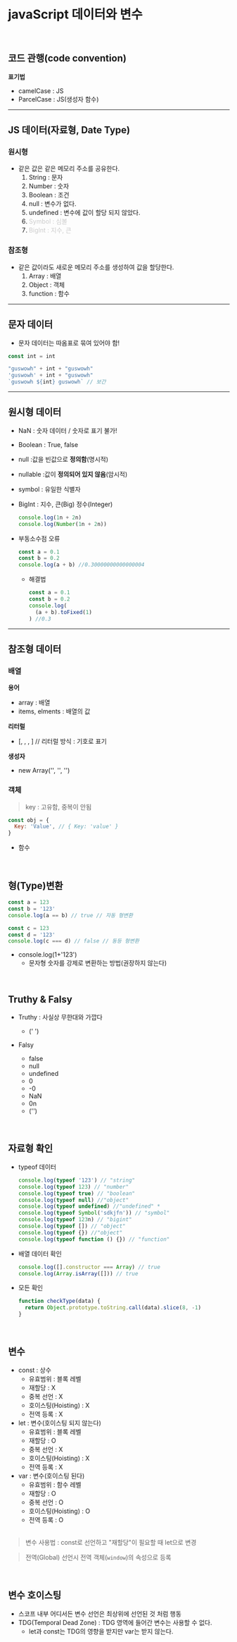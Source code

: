 # javaScript 데이터와 변수

<br />

## 코드 관행(code convention)

  __표기법__
  - camelCase : JS
  - ParcelCase : JS(생성자 함수)

***

## JS 데이터(자료형, Date Type)
    
### 원시형
- 같은 값은 같은 메모리 주소를 공유한다.
  1. String : 문자
  2. Number : 숫자
  3. Boolean : 조건
  4. null : 변수가 없다.
  5. undefined : 변수에 값이 할당 되지 않았다.
  6. <span style="color:#ccc">Symbol : 심볼</span>
  7. <span style="color:#ccc">BigInt : 지수, 큰</span>

### 참조형
- 같은 값이라도 새로운 메모리 주소를 생성하여 값을 할당한다.
  1. Array :  배열
  2. Object : 객체
  3. function : 함수

***

## 문자 데이터
- 문자 데이터는 따옴표로 묶여 있어야 함!

```js
const int = int

"guswowh" + int + "guswowh"
'guswowh' + int + "guswowh"
`guswowh ${int} guswowh` // 보간
```

***

## 원시형 데이터

- NaN : 숫자 데이터 / 숫자로 표기 불가!
- Boolean : True, false
- null :값을 빈값으로 __정의함__(명시적)
- nullable :값이 __정의되어 있지 않음__(암시적)
- symbol : 유일한 식별자
- BigInt : 지수, 큰(Big) 정수(Integer)
  ```js
  console.log(1n + 2n)
  console.log(Number(1n + 2n))
  ```

- 부동소수점 오류
  ```js
  const a = 0.1
  const b = 0.2
  console.log(a + b) //0.30000000000000004
  ```
  - 해결법
    ```js
    const a = 0.1
    const b = 0.2
    console.log(
      (a + b).toFixed(1)
    ) //0.3
    ```

***

## 참조형 데이터

### 배열

  __용어__
  - array : 배열
  - items, elments : 배열의 값
    
  __리터럴__
  - [, , , ] // 리터럴 방식 : 기호로 표기

  __생성자__
  - new Array('', '', '')

### 객체

  > key : 고유함, 중복이 안됨

  ```js
  const obj = {
    Key: 'Value', // { Key: 'value' }
  }
  ```

  - 함수

<br />

## 형(Type)변환

  ```js
  const a = 123
  const b = '123'
  console.log(a == b) // true // 자동 형변환

  const c = 123
  const d = '123'
  console.log(c === d) // false // 동등 형변환
  ```
  - console.log(1+'123')  
    - 문자형 숫자를 강제로 변환하는 방법(권장하지 않는다)

<br />

## Truthy & Falsy

  - Truthy : 사실상 무한대와 가깝다
    - (' ')

  - Falsy
    - false
    - null
    - undefined
    - 0
    - -0
    - NaN
    - 0n
    - ('')

<br />

## 자료형 확인

  - typeof 데이터
    ```js
    console.log(typeof '123') // "string"
    console.log(typeof 123) // "number"
    console.log(typeof true) // "boolean"
    console.log(typeof null) //"object"
    console.log(typeof undefined) //"undefined" *
    console.log(typeof Symbol('sdkjfn')) // "symbol"
    console.log(typeof 123n) // "bigint"
    console.log(typeof []) // "object"
    console.log(typeof {}) //"object"
    console.log(typeof function () {}) // "function"
    ```
  - 배열 데이터 확인
    ```js
    console.log([].constructor === Array) // true
    console.log(Array.isArray([])) // true
    ```

  - 모든 확인
    ```js
    function checkType(data) {
      return Object.prototype.toString.call(data).slice(8, -1)
    }
    ```

<br />

## 변수
  - const : 상수
    - 유효범위 : 블록 레벨
    - 재할당 : X
    - 중복 선언 : X
    - 호이스팅(Hoisting) : X
    - 전역 등록 : X
  - let : 변수(호이스팅 되지 않는다)
    - 유효범위 : 블록 레벨
    - 재할당 : O
    - 중복 선언 : X
    - 호이스팅(Hoisting) : X
    - 전역 등록 : X
  - var : 변수(호이스팅 된다)
    - 유효범위 : 함수 레벨
    - 재할당 : O
    - 중복 선언 : O
    - 호이스팅(Hoisting) : O
    - 전역 등록 : O
  <br /><br />

  > 변수 사용법 : const로 선언하고 "재할당"이 필요할 때 let으로 변경
  
  > 전역(Global) 선언시 전역 객체(`window`)의 속성으로 등록

<br />

## 변수 호이스팅
  - 스코프 내부 어디서든 변수 선언은 최상위에 선언된 것 처럼 행동
  - TDG(Temporal Dead Zone) : TDG 영역에 들어간 변수는 사용할 수 없다.
    - let과 const는 TDG의 영향을 받지만 var는 받지 않는다.